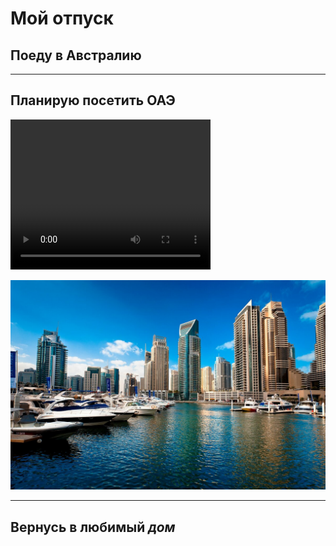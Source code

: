 # Мой отпуск

## Поеду в **Австралию**

____

## Планирую посетить **ОАЭ**
<video width="320" height="240" controls>
  <source src="oae.mp4" type="video/mp4">
</video>

<br>

![ОАЭ](oae.jpg)

___

## Вернусь в любимый **_дом_**

